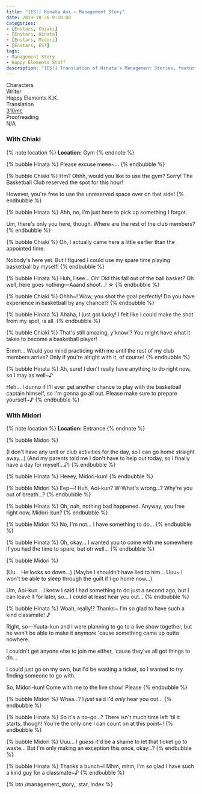 ```yaml
---
title: "[ES!] Hinata Aoi – Management Story"
date: 2019-10-26 9:10:00
categories:
- [Enstars, Chiaki]
- [Enstars, Hinata]
- [Enstars, Midori]
- [Enstars, ES!]
tags:
- Management Story
- Happy Elements Staff
description: "[ES!] Translation of Hinata's Management Stories, featuring Midori and Chiaki."
---
```

<div class="three-wrapper" style="--storyColor:#965e7d;--storyColor-rgb:150,94,125;--storyColor-h:326.8;--storyColor-s: 23%;--storyColor-l:47.8%;">
    <div class="info-area">
        <div class="info">
            <div class="info-item characters">
                <div class="label">
                    Characters
                </div>
                <div class="value">
								<a href="/categories/Enstars/Hinata" character="Hinata"></a>
                <a href="/categories/Enstars/Midori" character="Midori"></a>
                <a href="/categories/Enstars/Chiaki" character="Chiaki"></a>
                </div>
            </div>
            <div class="info-item one">
                <div class="label">
                    Writer
                </div>
                <div class="value">
                    Happy Elements K.K.
                </div>
            </div>
            <div class="info-item two">
                <div class="label">
                    Translation
                </div>
                <div class="value">
                    <a href="/about">310mc</a>
                </div>
            </div>
            <div class="info-item three">
                <div class="label">
                   Proofreading
                </div>
                <div class="value">
                    N/A
                </div>
            </div>
        </div>
    </div>
</div>

<!-- more -->

### With Chiaki

{% note location %}
**Location:** Gym
{% endnote %}

{% bubble Hinata %}
Please excuse meee~…
{% endbubble %}

{% bubble Chiaki %}
Hm? Ohhh, would you like to use the gym? Sorry! The Basketball Club reserved the spot for this hour!

However, you're free to use the unreserved space over on that side!
{% endbubble %}

{% bubble Hinata %}
Ahh, no, I'm just here to pick up something I forgot.

Um, there's only you here, though. Where are the rest of the club members?
{% endbubble %}

{% bubble Chiaki %}
Oh, I actually came here a little earlier than the appointed time.

Nobody's here yet. But I figured I could use my spare time playing basketball by myself!
{% endbubble %}

{% bubble Hinata %}
Huh, I see… Oh! Did this fall out of the ball basket? Oh well, here goes nothing—Aaand shoot…! ☆
{% endbubble %}

{% bubble Chiaki %}
Ohhh~! Wow, you shot the goal perfectly! Do you have experience in basketball by any chance!?
{% endbubble %}

{% bubble Hinata %}
Ahaha, I just got lucky! I felt like I could make the shot from my spot, is all.
{% endbubble %}

{% bubble Chiaki %}
That's still amazing, y'know!? You might have what it takes to become a basketball player!

Ermm… Would you mind practicing with me until the rest of my club members arrive? Only if you're alright with it, of course!
{% endbubble %}

{% bubble Hinata %}
Ah, sure! I don't really have anything to do right now, so I may as well~♪

Heh… I dunno if I'll ever get another chance to play with the basketball captain himself, so I'm gonna go all out. Please make sure to prepare yourself~♪
{% endbubble %}

### With Midori

{% note location %}
**Location:** Entrance
{% endnote %}

{% bubble Midori %}
<th>(I don't have any unit or club activities for the day, so I can go home straight away…)</th>

<th>(And my parents told me I don't have to help out today, so I finally have a day for myself…♪)</th>
{% endbubble %}

{% bubble Hinata %}
Heeey, Midori-kun!
{% endbubble %}

{% bubble Midori %}
Eep—! Huh, Aoi-kun? W-What's wrong…? Why're you out of breath…?
{% endbubble %}

{% bubble Hinata %}
Oh, nah, nothing bad happened. Anyway, you free right now, Midori-kun?
{% endbubble %}

{% bubble Midori %}
No, I'm not… I have something to do…
{% endbubble %}

{% bubble Hinata %}
Oh, okay… I wanted you to come with me somewhere if you had the time to spare, but oh well…
{% endbubble %}

{% bubble Midori %}
<th>(Uu… He looks so down…)</th>

<th>(Maybe I shouldn't have lied to him… Uuu~ I won't be able to sleep through the guilt if I go home now…)</th>

Um, Aoi-kun… I know I said I had something to do just a second ago, but I can leave it for later, so… I could at least hear you out…
{% endbubble %}

{% bubble Hinata %}
Woah, really!? Thanks~ I'm so glad to have such a kind classmate! ♪

Right, so—Yuuta-kun and I were planning to go to a live show together, but he won't be able to make it anymore 'cause something came up outta nowhere.

I couldn't get anyone else to join me either, 'cause they've all got things to do…

I could just go on my own, but I'd be wasting a ticket, so I wanted to try finding someone to go with.

So, Midori-kun! Come with me to the live show! Please
{% endbubble %}

{% bubble Midori %}
Whaa…? I *just* said I'd *only* hear you out…
{% endbubble %}

{% bubble Hinata %}
So it's a no-go…? There isn't much time left 'til it starts, though! You're the only one I can count on at this point~!
{% endbubble %}

{% bubble Midori %}
Uuu… I *guess* it'd be a shame to let that ticket go to waste… But I'm only making an exception this once, okay…?
{% endbubble %}

{% bubble Hinata %}
Thanks a bunch\~! Mhm, mhm, I'm so glad I have such a kind guy for a classmate\~♪
{% endbubble %}

<div toc>{% btn /management_story,, star, Index %}</div>
